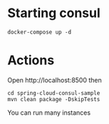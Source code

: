 # Starting consul

```
docker-compose up -d
```

# Actions

Open http://localhost:8500 then
```
cd spring-cloud-consul-sample
mvn clean package -DskipTests
```

You can run many instances
```
